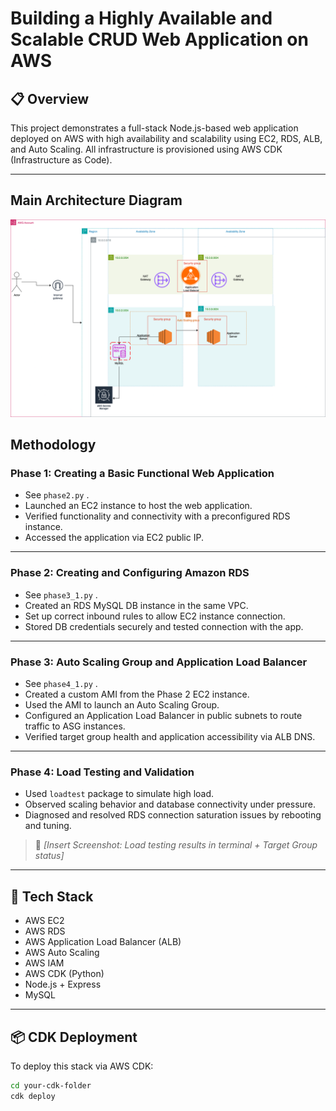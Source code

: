 # Building a Highly Available and Scalable CRUD Web Application on AWS

## 📋 Overview
This project demonstrates a full-stack Node.js-based web application deployed on AWS with high availability and scalability using EC2, RDS, ALB, and Auto Scaling. All infrastructure is provisioned using AWS CDK (Infrastructure as Code).

---
## Main Architecture Diagram
![alt text](Architecture-P2-Phase3and4.drawio.png)

## Methodology

### Phase 1: Creating a Basic Functional Web Application
- See `phase2.py` .
- Launched an EC2 instance to host the web application.
- Verified functionality and connectivity with a preconfigured RDS instance.
- Accessed the application via EC2 public IP.

---

### Phase 2: Creating and Configuring Amazon RDS
- See `phase3_1.py` .
- Created an RDS MySQL DB instance in the same VPC.
- Set up correct inbound rules to allow EC2 instance connection.
- Stored DB credentials securely and tested connection with the app.

---

### Phase 3: Auto Scaling Group and Application Load Balancer
- See `phase4_1.py` .
- Created a custom AMI from the Phase 2 EC2 instance.
- Used the AMI to launch an Auto Scaling Group.
- Configured an Application Load Balancer in public subnets to route traffic to ASG instances.
- Verified target group health and application accessibility via ALB DNS.


---

### Phase 4: Load Testing and Validation
- Used `loadtest` package to simulate high load.
- Observed scaling behavior and database connectivity under pressure.
- Diagnosed and resolved RDS connection saturation issues by rebooting and tuning.

> 📸 *[Insert Screenshot: Load testing results in terminal + Target Group status]*

---

## 🔨 Tech Stack
- AWS EC2
- AWS RDS
- AWS Application Load Balancer (ALB)
- AWS Auto Scaling
- AWS IAM
- AWS CDK (Python)
- Node.js + Express
- MySQL

---

## 📦 CDK Deployment
To deploy this stack via AWS CDK:
```bash
cd your-cdk-folder
cdk deploy
